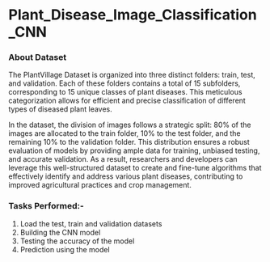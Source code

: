 # Plant_Disease_Image_Classification_CNN

### About Dataset
The PlantVillage Dataset is organized into three distinct folders: train, test, and validation. Each of these folders contains a total of 15 subfolders, corresponding to 15 unique classes of plant diseases. This meticulous categorization allows for efficient and precise classification of different types of diseased plant leaves.

In the dataset, the division of images follows a strategic split: 80% of the images are allocated to the train folder, 10% to the test folder, and the remaining 10% to the validation folder. This distribution ensures a robust evaluation of models by providing ample data for training, unbiased testing, and accurate validation. As a result, researchers and developers can leverage this well-structured dataset to create and fine-tune algorithms that effectively identify and address various plant diseases, contributing to improved agricultural practices and crop management.

### Tasks Performed:-
1. Load the test, train and validation datasets
2. Building the CNN model
3. Testing the accuracy of the model
4. Prediction using the model
